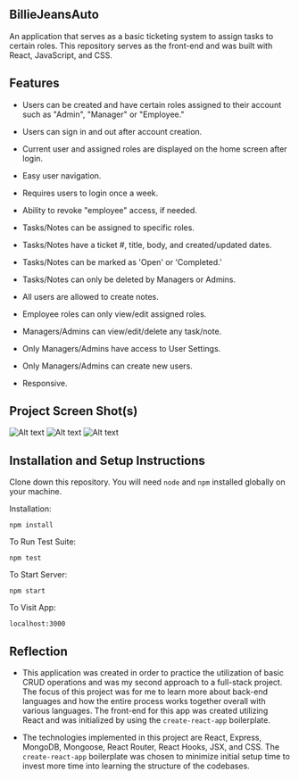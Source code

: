 ## BillieJeansAuto

An application that serves as a basic ticketing system to assign tasks to certain roles. This repository serves as the front-end and was built with React, JavaScript, and CSS.

## Features

  - Users can be created and have certain roles assigned to their account such as "Admin", "Manager" or "Employee."

  - Users can sign in and out after account creation.

  - Current user and assigned roles are displayed on the home screen after login.

  - Easy user navigation.

  - Requires users to login once a week.

  - Ability to revoke "employee" access, if needed.

  - Tasks/Notes can be assigned to specific roles.

  - Tasks/Notes have a ticket #, title, body, and created/updated dates.

  - Tasks/Notes can be marked as 'Open' or 'Completed.'

  - Tasks/Notes can only be deleted by Managers or Admins.

  - All users are allowed to create notes.

  - Employee roles can only view/edit assigned roles.

  - Managers/Admins can view/edit/delete any task/note.

  - Only Managers/Admins have access to User Settings.

  - Only Managers/Admins can create new users.

  - Responsive.

## Project Screen Shot(s) 

![Alt text](https://i.ibb.co/sWyjKj2/Billie-Jeans-Auto-Edit-Note.png)
![Alt text](https://i.ibb.co/7y19C32/Billie-Jeans-Auto-Notes.png)
![Alt text](https://i.ibb.co/Zm2HLm0/Billie-Jeans-Auto-Users.png)

## Installation and Setup Instructions 

Clone down this repository. You will need `node` and `npm` installed globally on your machine.  

Installation:

`npm install`  

To Run Test Suite:  

`npm test`  

To Start Server:

`npm start`  

To Visit App:

`localhost:3000`  

## Reflection

  - This application was created in order to practice the utilization of basic CRUD operations and was my second approach to a full-stack project. The focus of this project was for me to learn more about back-end languages and how the entire process works together overall with various languages. The front-end for this app was created utilizing React and was initialized by using the `create-react-app` boilerplate.

  - The technologies implemented in this project are React, Express, MongoDB, Mongoose, React Router, React Hooks, JSX, and CSS. The `create-react-app` boilerplate was chosen to minimize initial setup time to invest more time into learning the structure of the codebases.